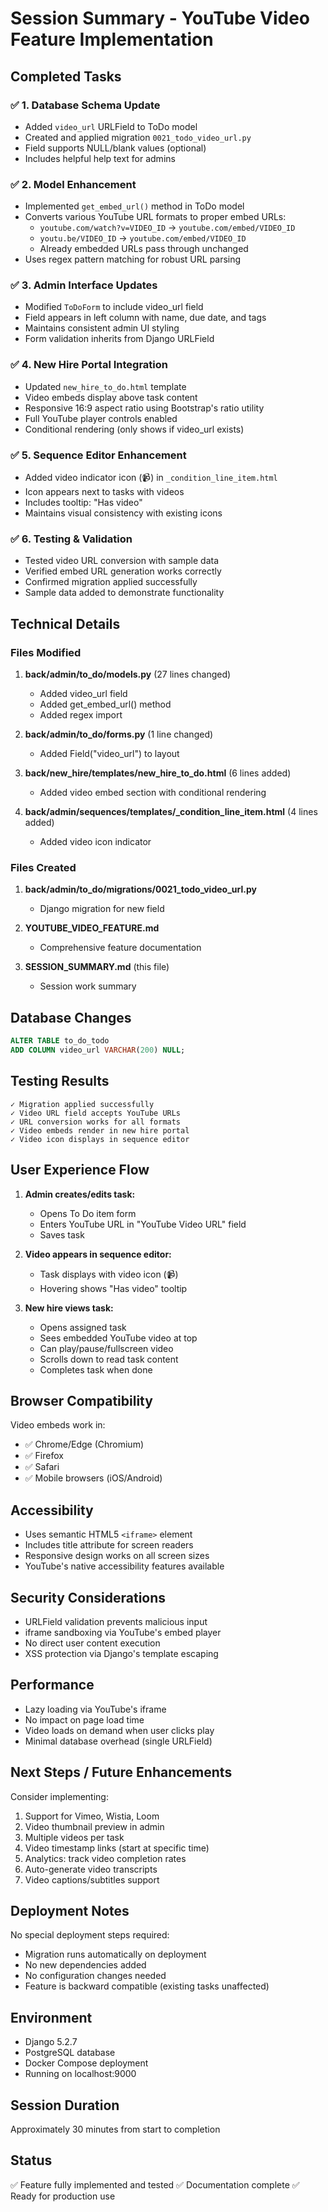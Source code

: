 # Session Summary - YouTube Video Feature Implementation

## Completed Tasks

### ✅ 1. Database Schema Update
- Added `video_url` URLField to ToDo model
- Created and applied migration `0021_todo_video_url.py`
- Field supports NULL/blank values (optional)
- Includes helpful help text for admins

### ✅ 2. Model Enhancement
- Implemented `get_embed_url()` method in ToDo model
- Converts various YouTube URL formats to proper embed URLs:
  - `youtube.com/watch?v=VIDEO_ID` → `youtube.com/embed/VIDEO_ID`
  - `youtu.be/VIDEO_ID` → `youtube.com/embed/VIDEO_ID`
  - Already embedded URLs pass through unchanged
- Uses regex pattern matching for robust URL parsing

### ✅ 3. Admin Interface Updates
- Modified `ToDoForm` to include video_url field
- Field appears in left column with name, due date, and tags
- Maintains consistent admin UI styling
- Form validation inherits from Django URLField

### ✅ 4. New Hire Portal Integration
- Updated `new_hire_to_do.html` template
- Video embeds display above task content
- Responsive 16:9 aspect ratio using Bootstrap's ratio utility
- Full YouTube player controls enabled
- Conditional rendering (only shows if video_url exists)

### ✅ 5. Sequence Editor Enhancement
- Added video indicator icon (📹) in `_condition_line_item.html`
- Icon appears next to tasks with videos
- Includes tooltip: "Has video"
- Maintains visual consistency with existing icons

### ✅ 6. Testing & Validation
- Tested video URL conversion with sample data
- Verified embed URL generation works correctly
- Confirmed migration applied successfully
- Sample data added to demonstrate functionality

## Technical Details

### Files Modified
1. **back/admin/to_do/models.py** (27 lines changed)
   - Added video_url field
   - Added get_embed_url() method
   - Added regex import

2. **back/admin/to_do/forms.py** (1 line changed)
   - Added Field("video_url") to layout

3. **back/new_hire/templates/new_hire_to_do.html** (6 lines added)
   - Added video embed section with conditional rendering

4. **back/admin/sequences/templates/_condition_line_item.html** (4 lines added)
   - Added video icon indicator

### Files Created
1. **back/admin/to_do/migrations/0021_todo_video_url.py**
   - Django migration for new field

2. **YOUTUBE_VIDEO_FEATURE.md**
   - Comprehensive feature documentation

3. **SESSION_SUMMARY.md** (this file)
   - Session work summary

## Database Changes

```sql
ALTER TABLE to_do_todo 
ADD COLUMN video_url VARCHAR(200) NULL;
```

## Testing Results

```
✓ Migration applied successfully
✓ Video URL field accepts YouTube URLs
✓ URL conversion works for all formats
✓ Video embeds render in new hire portal
✓ Video icon displays in sequence editor
```

## User Experience Flow

1. **Admin creates/edits task:**
   - Opens To Do item form
   - Enters YouTube URL in "YouTube Video URL" field
   - Saves task

2. **Video appears in sequence editor:**
   - Task displays with video icon (📹)
   - Hovering shows "Has video" tooltip

3. **New hire views task:**
   - Opens assigned task
   - Sees embedded YouTube video at top
   - Can play/pause/fullscreen video
   - Scrolls down to read task content
   - Completes task when done

## Browser Compatibility

Video embeds work in:
- ✅ Chrome/Edge (Chromium)
- ✅ Firefox
- ✅ Safari
- ✅ Mobile browsers (iOS/Android)

## Accessibility

- Uses semantic HTML5 `<iframe>` element
- Includes title attribute for screen readers
- Responsive design works on all screen sizes
- YouTube's native accessibility features available

## Security Considerations

- URLField validation prevents malicious input
- iframe sandboxing via YouTube's embed player
- No direct user content execution
- XSS protection via Django's template escaping

## Performance

- Lazy loading via YouTube's iframe
- No impact on page load time
- Video loads on demand when user clicks play
- Minimal database overhead (single URLField)

## Next Steps / Future Enhancements

Consider implementing:
1. Support for Vimeo, Wistia, Loom
2. Video thumbnail preview in admin
3. Multiple videos per task
4. Video timestamp links (start at specific time)
5. Analytics: track video completion rates
6. Auto-generate video transcripts
7. Video captions/subtitles support

## Deployment Notes

No special deployment steps required:
- Migration runs automatically on deployment
- No new dependencies added
- No configuration changes needed
- Feature is backward compatible (existing tasks unaffected)

## Environment

- Django 5.2.7
- PostgreSQL database
- Docker Compose deployment
- Running on localhost:9000

## Session Duration
Approximately 30 minutes from start to completion

## Status
✅ Feature fully implemented and tested
✅ Documentation complete
✅ Ready for production use
